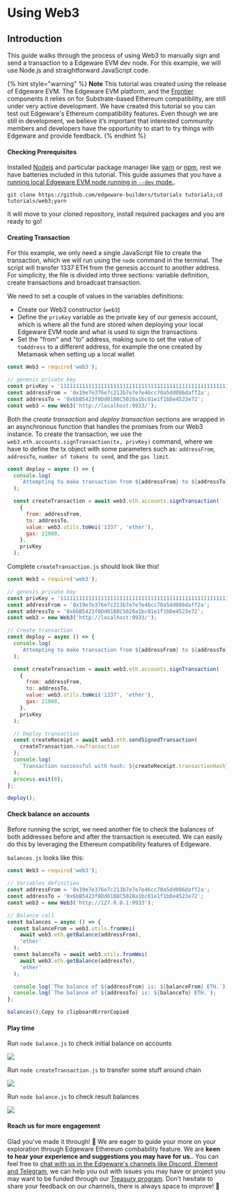 # Using Web3

## Introduction <a id="introduction"></a>

This guide walks through the process of using Web3 to manually sign and send a transaction to a Edgeware EVM dev node. For this example, we will use Node.js and straightforward JavaScript code.

{% hint style="warning" %}
 **Note** This tutorial was created using the release of Edgeware EVM. The Edgeware EVM platform, and the [Frontier](https://github.com/paritytech/frontier) components it relies on for Substrate-based Ethereum compatibility, are still under very active development. We have created this tutorial so you can test out Edgeware's Ethereum compatibility features. Even though we are still in development, we believe it’s important that interested community members and developers have the opportunity to start to try things with Edgeware and provide feedback.
{% endhint %}

#### Checking Prerequisites <a id="checking-prerequisities"></a>

Installed [Nodejs](https://nodejs.org/en/) and particular package manager like [yarn](https://classic.yarnpkg.com/en/docs/install/#mac-stable) or [npm](https://www.npmjs.com/get-npm), rest we have batteries included in this tutorial. This guide assumes that you have a [running local Edgeware EVM node running in `--dev` mode.](https://contracts.edgewa.re/#/4/setting-up-a-local-node).

```text
git clone https://github.com/edgeware-builders/tutorials tutorials;cd tutorials/web3;yarn
```

It will move to your cloned repository, install required packages and you are ready to go!

#### Creating Transaction <a id="creating-transaction"></a>

For this example, we only need a single JavaScript file to create the transaction, which we will run using the `node` command in the terminal. The script will transfer 1337 ETH from the genesis account to another address. For simplicity, the file is divided into three sections: variable definition, create transactions and broadcast transaction.

We need to set a couple of values in the variables definitions:

* Create our Web3 constructor \(`web3`\)
* Define the `privKey` variable as the private key of our genesis account, which is where all the fund are stored when deploying your local Edgeware EVM node and what is used to sign the transactions
* Set the "from" and "to" address, making sure to set the value of `toAddress` to a different address, for example the one created by Metamask when setting up a local wallet

```javascript
const Web3 = require('web3');

// genesis private key
const privKey = '1111111111111111111111111111111111111111111111111111111111111111';
const addressFrom = '0x19e7e376e7c213b7e7e7e46cc70a5dd086daff2a';
const addressTo = '0x6bB5423f0Dd01B8C5028a1bc01e1f1bDe4523e72';
const web3 = new Web3('http://localhost:9933/');
```

Both the _create transaction_ and _deploy transaction_ sections are wrapped in an asynchronous function that handles the promises from our Web3 instance. To create the transaction, we use the `web3.eth.accounts.signTransaction(tx, privKey)` command, where we have to define the tx object with some parameters such as: `addressFrom`, `addressTo`, `number of tokens to send`, and the `gas limit`.

```javascript
const deploy = async () => {
  console.log(
    `Attempting to make transaction from ${addressFrom} to ${addressTo}`
  );

  const createTransaction = await web3.eth.accounts.signTransaction(
    {
      from: addressFrom,
      to: addressTo,
      value: web3.utils.toWei('1337', 'ether'),
      gas: 21000,
    },
    privKey
  );
```

Complete `createTransaction.js` should look like this!

```javascript
const Web3 = require('web3');

// genesis private key
const privKey = '1111111111111111111111111111111111111111111111111111111111111111';
const addressFrom = '0x19e7e376e7c213b7e7e7e46cc70a5dd086daff2a';
const addressTo = '0x6bB5423f0Dd01B8C5028a1bc01e1f1bDe4523e72';
const web3 = new Web3('http://localhost:9933/');

// Create transaction
const deploy = async () => {
  console.log(
    `Attempting to make transaction from ${addressFrom} to ${addressTo}`
  );

  const createTransaction = await web3.eth.accounts.signTransaction(
    {
      from: addressFrom,
      to: addressTo,
      value: web3.utils.toWei('1337', 'ether'),
      gas: 21000,
    },
    privKey
  );

  // Deploy transaction
  const createReceipt = await web3.eth.sendSignedTransaction(
    createTransaction.rawTransaction
  );
  console.log(
    `Transaction successful with hash: ${createReceipt.transactionHash}`
  );
  process.exit(0);
};

deploy();
```

#### Check balance on accounts <a id="check-balance-on-accounts"></a>

Before running the script, we need another file to check the balances of both addresses before and after the transaction is executed. We can easily do this by leveraging the Ethereum compatibility features of Edgeware.

`balances.js` looks like this:

```javascript
const Web3 = require('web3');

// Variables definition
const addressFrom = '0x19e7e376e7c213b7e7e7e46cc70a5dd086daff2a';
const addressTo = '0x6bB5423f0Dd01B8C5028a1bc01e1f1bDe4523e72';
const web3 = new Web3('http://127.0.0.1:9933');

// Balance call
const balances = async () => {
  const balanceFrom = web3.utils.fromWei(
    await web3.eth.getBalance(addressFrom),
    'ether'
  );
  const balanceTo = await web3.utils.fromWei(
    await web3.eth.getBalance(addressTo),
    'ether'
  );

  console.log(`The balance of ${addressFrom} is: ${balanceFrom} ETH.`);
  console.log(`The balance of ${addressTo} is: ${balanceTo} ETH.`);
};

balances();Copy to clipboardErrorCopied
```

#### Play time <a id="play-time"></a>

Run `node balance.js` to check initial balance on accounts

![](https://contracts.edgewa.re/4/assets/web3-init-balance.png)

Run `node createTransaction.js` to transfer some stuff around chain

![](https://contracts.edgewa.re/4/assets/web3-makeTransaction.png)

Run `node balance.js` to check result balances

![](https://contracts.edgewa.re/4/assets/web3-result-balance.png)

#### Reach us for more engagement <a id="reach-us-for-more-engagement"></a>

Glad you've made it through! 🥰 We are eager to guide your more on your exploration through Edgeware Ethereum combability feature. We are **keen to hear your experience and suggestions you may have for us.**. You can feel free to [chat with us in the Edgeware's channels like Discord, Element and Telegram](https://linktr.ee/edg_developers), we can help you out with issues you may have or project you may want to be funded through our [Treasury program](https://docs.edgewa.re/edgeware-runtime/treasury). Don't hesitate to share your feedback on our channels, there is always space to improve! 🙌

